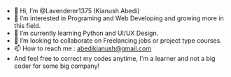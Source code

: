 - 👋 Hi, I’m @Lavenderer1375 (Kianush Abedi)
- 👀 I’m interested in Programing and Web Developing and growing more in this field.
- 🌱 I’m currently learning Python and UI/UX Design.
- 💞️ I’m looking to collaborate on Freelancing jobs or project type courses.
- 📫 How to reach me : abedikianush@gmail.com
- And feel free to correct my codes anytime, I'm a learner and not a big coder for some big company!

<!---
Lavenderer1375/Lavenderer1375 is a ✨ special ✨ repository because its `README.md` (this file) appears on your GitHub profile.
You can click the Preview link to take a look at your changes.
--->
